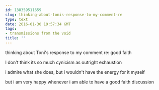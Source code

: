 ```yaml
---
id: 138359511659
slug: thinking-about-tonis-response-to-my-comment-re
type: text
date: 2016-01-30 19:57:34 GMT
tags:
- transmissions from the void
title: ''
---
```


thinking about Toni's response to my comment re: good faith

I don't think its so much cynicism as outright exhaustion

i admire what she does, but i wouldn't have the energy for it myself

but i am very happy whenever i am able to have a good faith discussion